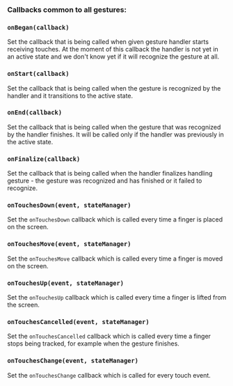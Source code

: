 ### Callbacks common to all gestures:

### `onBegan(callback)`

Set the callback that is being called when given gesture handler starts receiving touches. At the moment of this callback the handler is not yet in an active state and we don't know yet if it will recognize the gesture at all.

### `onStart(callback)`

Set the callback that is being called when the gesture is recognized by the handler and it transitions to the active state.

### `onEnd(callback)`

Set the callback that is being called when the gesture that was recognized by the handler finishes. It will be called only if the handler was previously in the active state.

### `onFinalize(callback)`

Set the callback that is being called when the handler finalizes handling gesture - the gesture was recognized and has finished or it failed to recognize.

### `onTouchesDown(event, stateManager)`

Set the `onTouchesDown` callback which is called every time a finger is placed on the screen.

### `onTouchesMove(event, stateManager)`

Set the `onTouchesMove` callback which is called every time a finger is moved on the screen.

### `onTouchesUp(event, stateManager)`

Set the `onTouchesUp` callback which is called every time a finger is lifted from the screen.

### `onTouchesCancelled(event, stateManager)`

Set the `onTouchesCancelled` callback which is called every time a finger stops being tracked, for example when the gesture finishes.

### `onTouchesChange(event, stateManager)`

Set the `onTouchesChange` callback which is called for every touch event.
